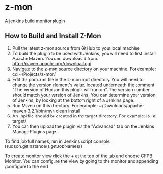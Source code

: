 z-mon
=====

A jenkins build monitor plugin

How to Build and Install Z-Mon
------------------------------
1. Pull the latest z-mon source from GitHub to your local machine
2. To build the plugin to be used with Jenkins, you will need to first install
Apache Maven.  You can download it from:
  http://maven.apache.org/download.cgi
3. Navigate to the z-mon source directory on your machine. For example:
  cd ~/Projects/z-mon/
4. Edit the pom.xml file in the z-mon root directory.  You will need to change
  the version element's value, located underneath the comment
  "The version of Hudson this plugin will run on". The version number should
  match your version of Jenkins.  You can determine your version of Jenkins, by
  looking at the bottom right of a Jenkins page.
5. Run Maven on this directory. For example:
  ~/Downloads/apache-maven-3.2.1/bin/mvn clean install
6. An .hpi file should be created in the target directory. For example:
  ls -al target/
7. You can then upload the plugin via the "Advanced" tab on the Jenkins Manage
Plugins page.



To find job full names, run in Jenkins script console:
Hudson.getInstance().getJobNames()

To create monitor view click the + at the top of the tab and choose CFPB Monitor.
You can configure the view by going to the monitor and appending /configure to the end
